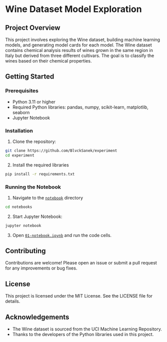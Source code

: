 # Wine Dataset Model Exploration

## Project Overview

This project involves exploring the Wine dataset, building machine learning models, and generating model cards for each model. The Wine dataset contains chemical analysis results of wines grown in the same region in Italy but derived from three different cultivars. The goal is to classify the wines based on their chemical properties.

## Getting Started

### Prerequisites

- Python 3.11 or higher
- Required Python libraries: pandas, numpy, scikit-learn, matplotlib, seaborn
- Jupyter Notebook

### Installation

1. Clone the repository:

``` sh
git clone https://github.com/BlvckSanek/experiment
cd experiment
```

2. Install the required libraries

```sh
pip install -r requirements.txt
```

### Running the Notebook

1. Navigate to the [`notebook`](/notebooks) directory

```sh
cd notebooks
```

2. Start Jupyter Notebook:

```sh
jupyter notebook
```

3. Open [`01-notebook.ipynb`](/notebooks/01-notebook.ipynb) and run the code cells.

## Contributing

Contributions are welcome! Please open an issue or submit a pull request for any improvements or bug fixes.

## License

This project is licensed under the MIT License. See the LICENSE file for details.

## Acknowledgements

- The Wine dataset is sourced from the UCI Machine Learning Repository.
- Thanks to the developers of the Python libraries used in this project.
